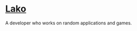 # <a href="https://GittyMac.GitHub.io/">Lako</a>
A developer who works on random applications and games.
